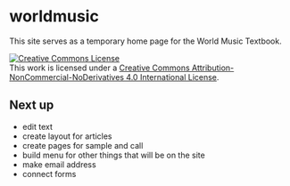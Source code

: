 # worldmusic

This site serves as a temporary home page for the World Music Textbook.

<a rel="license" href="http://creativecommons.org/licenses/by-nc-nd/4.0/"><img alt="Creative Commons License" style="border-width:0" src="https://i.creativecommons.org/l/by-nc-nd/4.0/88x31.png" /></a><br />This work is licensed under a <a rel="license" href="http://creativecommons.org/licenses/by-nc-nd/4.0/">Creative Commons Attribution-NonCommercial-NoDerivatives 4.0 International License</a>.

## Next up

* edit text
* create layout for articles
* create pages for sample and call
* build menu for other things that will be on the site
* make email address
* connect forms
